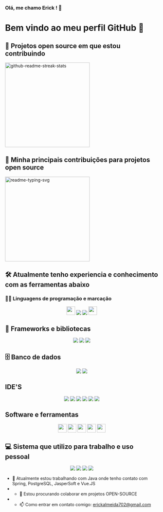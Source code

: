 ### Olá, me chamo Erick ! 👋

<!--
**ErickAlmeida702/ErickAlmeida702** is a ✨ _special_ ✨ repository because its `README.md` (this file) appears on your GitHub profile.

Here are some ideas to get you started:

- 🔭 I’m currently working on ...
- 🌱 I’m currently learning ...
- 👯 I’m looking to collaborate on ...
- 🤔 I’m looking for help with ...
- 💬 Ask me about ...
- 📫 How to reach me: ...
- 😄 Pronouns: ...
- ⚡ Fun fact: ...
-->

# Bem vindo ao meu perfil GitHub 👋

## 📘 Projetos open source em que estou contribuindo
  <a href="https://github.com/DenverCoder1/github-readme-streak-stats"><img width="278" src="https://denvercoder1-github-readme-stats.vercel.app/api/pin/?username=DenverCoder1&repo=github-readme-streak-stats&theme=react&bg_color=1F222E&title_color=F85D7F&hide_border=true&icon_color=F8D866&show_icons=false" alt="github-readme-streak-stats"></a>
  
## 📕 Minha principais contribuições para projetos open source
<a href="https://github.com/DenverCoder1/readme-typing-svg"><img width="278" src="" alt="readme-typing-svg"></a>


## 🛠️ Atualmente tenho experiencia e conhecimento com as ferramentas abaixo


### 👨‍💻 Linguagens de programação e marcação
<p align="center">
<img src="https://custom-icon-badges.demolab.com/badge/Java-007396.svg?logo=java&logoColor=white" height="28"/>
<img src="https://img.shields.io/badge/JavaScript-F7DF1E?style=for-the-badge&logo=javascript&logoColor=black"/>
<img src="https://img.shields.io/badge/HTML5-E34F26?style=for-the-badge&logo=html5&logoColor=white"/>
<img src="https://custom-icon-badges.demolab.com/badge/SQL-025E8C.svg?logo=database&logoColor=white"height="28"/>
</p>

## 🧰 Frameworks e bibliotecas
<p align="center">
<img src="https://img.shields.io/badge/Spring-6DB33F?style=for-the-badge&logo=spring&logoColor=white"/>
<img src="https://img.shields.io/badge/Vue.js-35495E?style=for-the-badge&logo=vue.js&logoColor=4FC08D"/>
<img src="https://img.shields.io/badge/Hibernate-59666C?style=for-the-badge&logo=Hibernate&logoColor=white"/>
</p>

## 🗄️ Banco de dados
<p align="center">
<img src="https://img.shields.io/badge/Oracle-F80000?style=for-the-badge&logo=Oracle&logoColor=white"/>
<img src="https://img.shields.io/badge/PostgreSQL-316192?style=for-the-badge&logo=postgresql&logoColor=white"/>
</p>

## IDE'S
<p align="center">
<img src="https://img.shields.io/badge/Eclipse-2C2255?style=for-the-badge&logo=eclipse&logoColor=white"/>
<img src="https://img.shields.io/badge/IntelliJ_IDEA-000000.svg?style=for-the-badge&logo=intellij-idea&logoColor=white"/>
<img src="https://img.shields.io/badge/NeoVim-%2357A143.svg?&style=for-the-badge&logo=neovim&logoColor=white"/>
<img src="https://img.shields.io/badge/Notepad++-90E59A.svg?style=for-the-badge&logo=notepad%2B%2B&logoColor=black"/>
<img src="https://img.shields.io/badge/sublime_text-%23575757.svg?&style=for-the-badge&logo=sublime-text&logoColor=important"/>
<img src="https://img.shields.io/badge/VIM-%2311AB00.svg?&style=for-the-badge&logo=vim&logoColor=white"/>
</p>

## Software e ferramentas
<p align="center">
<img src="https://img.shields.io/badge/GIT-E44C30?style=for-the-badge&logo=git&logoColor=white" height="28"/>
<img src="https://img.shields.io/badge/Postman-FF6C37?logo=postman&logoColor=white" height="28"/>
<img src="https://custom-icon-badges.demolab.com/badge/-Dbeaver-372923?logo=dbeaver-mono&logoColor=white" height="28"/>
<img src="https://img.shields.io/badge/-Discord-5865F2.svg?logo=discord&logoColor=white" height="28"/>
<img src="https://img.shields.io/badge/Git-F05033.svg?logo=git&logoColor=white" height="28"/>

</p>

## 💻 Sistema que utilizo para trabalho e uso pessoal
<p align="center">
<img src="https://img.shields.io/badge/Debian-A81D33?style=for-the-badge&logo=debian&logoColor=white"/>
<img src="https://img.shields.io/badge/Ubuntu-E95420?style=for-the-badge&logo=ubuntu&logoColor=white"/>
<img src="https://img.shields.io/badge/Tails%20-56347C?&style=for-the-badge&logo=tails&logoColor=white"/>
<img src="https://img.shields.io/badge/Windows-0078D6?style=for-the-badge&logo=windows&logoColor=white"/>
</p>


- 🔭 Atualmente estou trabalhando com Java onde tenho contato com  Spring, PostgreSQL, JasperSoft e Vue.JS
- - 👯 Estou procurando colaborar em projetos OPEN-SOURCE
- - 📫 Como entrar em contato comigo: erickalmeida702@gmail.com
